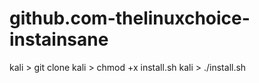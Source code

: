 # github.com-thelinuxchoice-instainsane
kali > git clone
kali > chmod +x install.sh
kali > ./install.sh
